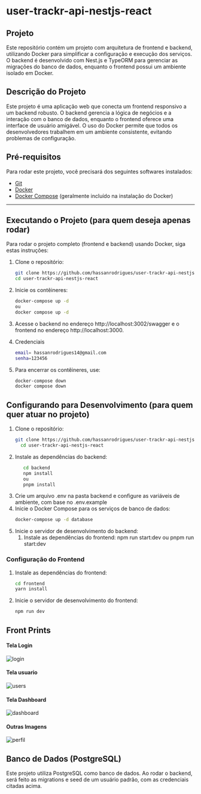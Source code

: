 # user-trackr-api-nestjs-react

## Projeto

Este repositório contém um projeto com arquitetura de frontend e backend, utilizando Docker para simplificar a configuração e execução dos serviços. O backend é desenvolvido com Nest.js e TypeORM para gerenciar as migrações do banco de dados, enquanto o frontend possui um ambiente isolado em Docker.

## Descrição do Projeto

Este projeto é uma aplicação web que conecta um frontend responsivo a um backend robusto. O backend gerencia a lógica de negócios e a interação com o banco de dados, enquanto o frontend oferece uma interface de usuário amigável. O uso do Docker permite que todos os desenvolvedores trabalhem em um ambiente consistente, evitando problemas de configuração.

## Pré-requisitos

Para rodar este projeto, você precisará dos seguintes softwares instalados:

- [Git](https://git-scm.com/downloads)
- [Docker](https://docs.docker.com/get-docker/)
- [Docker Compose](https://docs.docker.com/compose/install/) (geralmente incluído na instalação do Docker)

---

## Executando o Projeto (para quem deseja apenas rodar)

Para rodar o projeto completo (frontend e backend) usando Docker, siga estas instruções:

1. Clone o repositório:

   ```bash
   git clone https://github.com/hassanrodrigues/user-trackr-api-nestjs-react.git
   cd user-trackr-api-nestjs-react

2.	Inicie os contêineres:

     ```bash
     docker-compose up -d
     ou
     docker compose up -d
3.	Acesse o backend no endereço http://localhost:3002/swagger e o frontend no endereço http://localhost:3000.

4. Credenciais
    ```bash
    email= hassanrodrigues14@gmail.com
    senha=123456
5. Para encerrar os contêineres, use:
   ```bash
   docker-compose down
   docker compose down

## Configurando para Desenvolvimento (para quem quer atuar no projeto)
1. Clone o repositório:
    ```bash
    git clone https://github.com/hassanrodrigues/user-trackr-api-nestjs-react.git
      cd user-trackr-api-nestjs-react
2.	Instale as dependências do backend:
      ```bash
         cd backend
         npm install
         ou
         pnpm install
3. Crie um arquivo .env na pasta backend e configure as variáveis de ambiente, com base no .env.example
4.	Inicie o Docker Compose para os serviços de banco de dados:
      ```bash
      docker-compose up -d database
5. Inicie o servidor de desenvolvimento do backend: 
  	1.	Instale as dependências do frontend:
   npm run start:dev
   ou
   pnpm run start:dev
### Configuração do Frontend
1. Instale as dependências do frontend:
   ```bash
   cd frontend
   yarn install
2.  Inicie o servidor de desenvolvimento do frontend:
      ```bash
      npm run dev

## Front Prints
#### Tela Login
![login](./imgs/login.png)
#### Tela usuario
![users](./imgs/users.png)
#### Tela Dashboard
![dashboard](./imgs/dashboard.png)
#### Outras Imagens
![perfil](./imgs/perfil.png)


## Banco de Dados (PostgreSQL)
Este projeto utiliza PostgreSQL como banco de dados. Ao rodar o backend, será feito as migrations e seed de um usuário padrão, com as credenciais citadas acima.
   